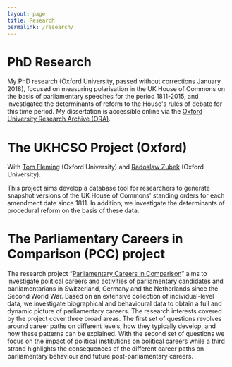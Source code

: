 ```yaml
---
layout: page
title: Research
permalink: /research/
---
```


# PhD Research
My PhD research (Oxford University, passed without corrections January 2018), focused on measuring polarisation in the UK House of Commons on the basis of parliamentary speeches for the period 1811-2015, and investigated the determinants of reform to the House's rules of debate for this time period. My dissertation is accessible online via the [Oxford University Research Archive (ORA)](https://ora.ox.ac.uk/objects/uuid:080bb7ac-cee7-42b4-b6a5-d4f5f30d5495).


# The UKHCSO Project (Oxford)
With [Tom Fleming](https://www.nuffield.ox.ac.uk/people/profiles/thomas-fleming/) (Oxford University) and [Radoslaw Zubek](https://radoslawzubek.com/) (Oxford University).

This project aims develop a database tool for researchers to generate snapshot versions of the UK House of Commons' standing orders for each amendment date since 1811. In addition, we investigate the determinants of procedural reform on the basis of these data.

# The Parliamentary Careers in Comparison (PCC) project 
The research project “[Parliamentary Careers in Comparison](http://parliamentarycareersincomparison.org)” aims to investigate political careers and activities of parliamentary candidates and parliamentarians in Switzerland, Germany and the Netherlands since the Second World War. Based on an extensive collection of individual-level data, we investigate biographical and behavioural data to obtain a full and dynamic picture of parliamentary careers. The research interests covered by the project cover three broad areas. The first set of questions revolves around career paths on different levels, how they typically develop, and how these patterns can be explained. With the second set of questions we focus on the impact of political institutions on political careers while a third strand highlights the consequences of the different career paths on parliamentary behaviour and future post-parliamentary careers.



